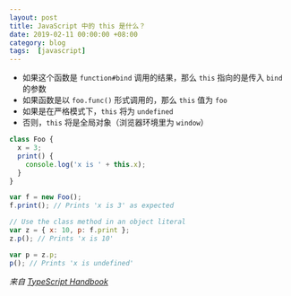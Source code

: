 ```yaml
---
layout: post
title: JavaScript 中的 this 是什么？
date: 2019-02-11 00:00:00 +08:00
category: blog
tags:  [javascript]
---
```


- 如果这个函数是 `function#bind` 调用的结果，那么 `this` 指向的是传入 `bind` 的参数
- 如果函数是以 `foo.func()` 形式调用的，那么 `this` 值为 `foo`
- 如果是在严格模式下，`this` 将为 `undefined`
- 否则，`this` 将是全局对象（浏览器环境里为 `window`）

```js
class Foo {
  x = 3;
  print() {
    console.log('x is ' + this.x);
  }
}

var f = new Foo();
f.print(); // Prints 'x is 3' as expected

// Use the class method in an object literal
var z = { x: 10, p: f.print };
z.p(); // Prints 'x is 10'

var p = z.p;
p(); // Prints 'x is undefined'
```

_来自 [TypeScript Handbook](https://zhongsp.gitbooks.io/typescript-handbook/content/doc/wiki/this-in-TypeScript.html)_
